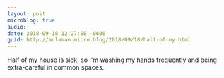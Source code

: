 ```yaml
---
layout: post
microblog: true
audio: 
date: 2018-09-18 12:27:58 -0600
guid: http://aclaman.micro.blog/2018/09/18/half-of-my.html
---
```

Half of my house is sick, so I'm washing my hands frequently and being extra-careful in common spaces.

